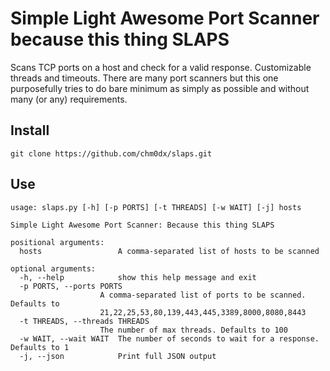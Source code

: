 # Simple Light Awesome Port Scanner because this thing SLAPS

Scans TCP ports on a host and check for a valid response. Customizable threads and timeouts. There are many port scanners but this one purposefully tries to do bare minimum as simply as possible and without many (or any) requirements.

## Install

    git clone https://github.com/chm0dx/slaps.git

## Use

    usage: slaps.py [-h] [-p PORTS] [-t THREADS] [-w WAIT] [-j] hosts

    Simple Light Awesome Port Scanner: Because this thing SLAPS

    positional arguments:
      hosts                 A comma-separated list of hosts to be scanned

    optional arguments:
      -h, --help            show this help message and exit
      -p PORTS, --ports PORTS
                        A comma-separated list of ports to be scanned. Defaults to
                        21,22,25,53,80,139,443,445,3389,8000,8080,8443
      -t THREADS, --threads THREADS
                        The number of max threads. Defaults to 100
      -w WAIT, --wait WAIT  The number of seconds to wait for a response. Defaults to 1
      -j, --json            Print full JSON output
